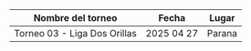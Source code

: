 |      Nombre del torneo       |   Fecha    |  Lugar  |
|:----------------------------:|:----------:|:-------:|
| Torneo 03 - Liga Dos Orillas | 2025 04 27 | Parana  |